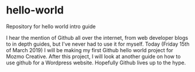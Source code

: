 # hello-world
Repository for hello world intro guide

I hear the mention of Github all over the internet, from web developer blogs to in depth guides, but I've never had to use it for myself. Today (Friday 15th of March 2019) I will be making my first Github hello world project for Mozmo Creative. After this project, I will look at another guide on how to use github for a Wordpress website. Hopefully Github lives up to the hype.
